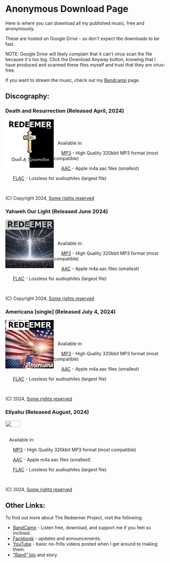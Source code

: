 # Anonymous Download Page

Here is where you can download all my published music, free and anonymously.

These are hosted on Google Drive - so don't expect the downloads to be fast.

NOTE:  Google Drive will likely complain that it can't virus scan the file because it's too big. Click the Download Anyway button, knowing that I have produced and scanned these files myself and trust that they are virus-free.

If you want to stream the music, check out my [Bandcamp](https://theredeemerproject.bandcamp.com) page.


## Discography:

### Death and Resurrection (Released April, 2024)

<img src="images/DR/cover.jpg" width="30%" height="30%" align=left>

<BR><BR><BR>

&nbsp;&nbsp;&nbsp;Available in:

&nbsp;&nbsp;&nbsp;&nbsp;&nbsp;&nbsp;[MP3](https://drive.google.com/uc?export=download&id=1NIDUbxCC174t_MJppKlGOUf8tBywFNQ6) - High Quality 320kbit MP3 format (most compatible)

&nbsp;&nbsp;&nbsp;&nbsp;&nbsp;&nbsp;[AAC](https://drive.google.com/uc?export=download&id=1QxPkaxqyUOFsKWfv4D9qxJvA_NMJEJCg) - Apple m4a aac files (smallest)

&nbsp;&nbsp;&nbsp;&nbsp;&nbsp;&nbsp;[FLAC](https://drive.google.com/uc?export=download&id=1Ydt6YEuj0SjwoCystHKoLvvKzVmREpgi) - Lossless for audiophiles (largest file)

<br clear=all>

(C) Copyright 2024, [Some rights reserved](https://creativecommons.org/licenses/by-nc-nd/3.0/)


### Yahweh Our Light (Released June 2024)

<img src="images/YOL/cover.jpg" width="30%" height="30%" align=left>

<BR><BR><BR>

&nbsp;&nbsp;&nbsp;Available in:

&nbsp;&nbsp;&nbsp;&nbsp;&nbsp;&nbsp;[MP3](https://drive.google.com/uc?export=download&id=1TbjAngWKZ66-W_YZ2Bmqh6DYQQZKQzU3) - High Quality 320kbit MP3 format (most compatible)

&nbsp;&nbsp;&nbsp;&nbsp;&nbsp;&nbsp;[AAC](https://drive.google.com/uc?export=download&id=1z5mg7j-ZQm_VTUPf65Nsrq2JZTYZ_cNx) - Apple m4a aac files (smallest)

&nbsp;&nbsp;&nbsp;&nbsp;&nbsp;&nbsp;[FLAC](https://drive.google.com/uc?export=download&id=1lKn2ovRRGN3dCu5q77DQ0yUQni_4eCLv) - Lossless for audiophiles (largest file)

<br clear=all>

(C) Copyright 2024, [Some rights reserved](https://creativecommons.org/licenses/by-nc-nd/3.0/)

### Americana [single] (Released July 4, 2024)

<img src="images/AM/cover.jpg" width="30%" height="30%" align=left>

<BR><BR><BR>

&nbsp;&nbsp;&nbsp;Available in:

&nbsp;&nbsp;&nbsp;&nbsp;&nbsp;&nbsp;[MP3](https://drive.google.com/uc?export=download&id=1OBII3h6rR5Cj76tTN46rDI5pjekZrYOP) - High Quality 320kbit MP3 format (most compatible)

&nbsp;&nbsp;&nbsp;&nbsp;&nbsp;&nbsp;[AAC](https://drive.google.com/uc?export=download&id=17ScDXfFsJhPKrIEKS_JoxShNUnfO0_pD) - Apple m4a aac files (smallest)

&nbsp;&nbsp;&nbsp;&nbsp;&nbsp;&nbsp;[FLAC](https://drive.google.com/uc?export=download&id=18U_T6MfryOgWyANNuxPKNSYAuamG-CqP) - Lossless for audiophiles (largest file)

<br clear=all>

(C) 2024, [Some rights reserved](https://creativecommons.org/licenses/by-nc-nd/3.0/)

### Eliyahu (Released August, 2024)

<img src="images/EL/cover.jpg" width="30%" height="30%" align=left>

<BR><BR><BR>
&nbsp;&nbsp;&nbsp;Available in:

&nbsp;&nbsp;&nbsp;&nbsp;&nbsp;&nbsp;[MP3](https://drive.google.com/uc?export=download&id=1IFcQ7aEoJgpihXMQ8y2aQjf1xUUzUXa4) - High Quality 320kbit MP3 format (most compatible)

&nbsp;&nbsp;&nbsp;&nbsp;&nbsp;&nbsp;[AAC](https://drive.google.com/uc?export=download&id=136o1ZjPo0V8qDBZmajOkKLBkEdWplaBU) - Apple m4a aac files (smallest)

&nbsp;&nbsp;&nbsp;&nbsp;&nbsp;&nbsp;[FLAC](https://drive.google.com/uc?export=download&id=1QD63eBlp8AXOVvKjOyNqBtPArW1sYapn) - Lossless for audiophiles (largest file)

<br clear=all>

(C) 2024, [Some rights reserved](https://creativecommons.org/licenses/by-nc-nd/3.0/)


## Other Links:

To find out more about The Redeemer Project, visit the following:

* [BandCamp](https://theredeemerproject.bandcamp.com) - Listen free, download, and support me if you feel so inclined.
* [Facebook](https://www.facebook.com/profile.php?id=61558951555423) - updates and announcements.
* [YouTube](https://youtube.com/@TheRedeemerProjectMetal/videos) - basic no-frills videos posted when I get around to making them.
* ["Band" bio](https://blog.efpophis.net/p/the-redeemer-project.html) and story.
